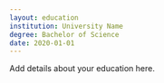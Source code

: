 ```yaml
---
layout: education
institution: University Name
degree: Bachelor of Science
date: 2020-01-01
---
```


Add details about your education here.
